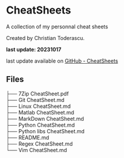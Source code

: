 # CheatSheets
A collection of my personnal cheat sheets

Created by Christian Toderascu.

**last update: 20231017**

last update available on [GitHub - CheatSheets](https://github.com/Todochris/CheatSheets/)


## Files

├── 7Zip CheatSheet.pdf  
├── Git CheatSheet.md  
├── Linux CheatSheet.md  
├── Matlab CheatSheet.md  
├── MarkDown CheatSheet.md  
├── Python CheatSheet.md  
├── Python libs CheatSheet.md  
├── README.md  
├── Regex CheatSheet.md  
└── Vim CheatSheet.md  


